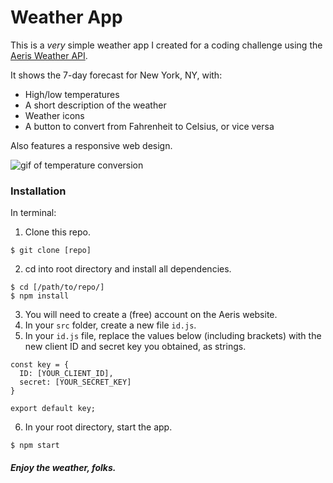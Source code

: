# Weather App

This is a *very* simple weather app I created for a coding challenge using the [Aeris Weather API](https://www.aerisweather.com/support/docs/api/).

It shows the 7-day forecast for New York, NY, with:
- High/low temperatures
- A short description of the weather
- Weather icons
- A button to convert from Fahrenheit to Celsius, or vice versa

Also features a responsive web design.

<img src="./src/images/convert.gif" alt="gif of temperature conversion" />

### Installation

In terminal:
1. Clone this repo.
```
$ git clone [repo]
```
2. cd into root directory and install all dependencies.
```
$ cd [/path/to/repo/]
$ npm install
```
3. You will need to create a (free) account on the Aeris website.
4. In your `src` folder, create a new file `id.js`.
5. In your `id.js` file, replace the values below (including brackets) with the new client ID and secret key you obtained, as strings.
```
const key = {
  ID: [YOUR_CLIENT_ID],
  secret: [YOUR_SECRET_KEY]
}

export default key;
```
6. In your root directory, start the app.
```
$ npm start
```


##### Enjoy the weather, folks.
